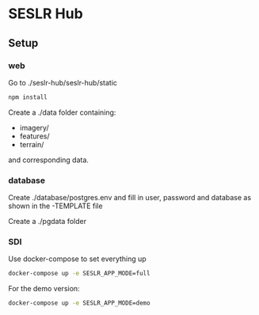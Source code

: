 # SESLR Hub

## Setup

### web

Go to ./seslr-hub/seslr-hub/static

```bash
npm install
```

Create a ./data folder containing:

-   imagery/
-   features/
-   terrain/

and corresponding data.

### database

Create ./database/postgres.env and fill in user, password and database as shown in the -TEMPLATE file

Create a ./pgdata folder

### SDI

Use docker-compose to set everything up

```bash
docker-compose up -e SESLR_APP_MODE=full
```

For the demo version:

```bash
docker-compose up -e SESLR_APP_MODE=demo
```